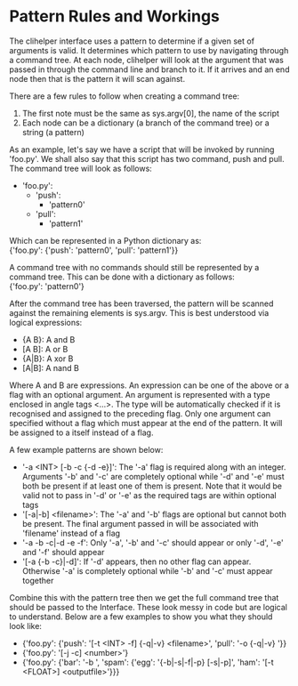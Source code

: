 # Pattern Rules and Workings
The clihelper interface uses a pattern to determine if a given set of arguments is valid. It determines which pattern to use by navigating through a command tree. At each node, clihelper will look at the argument that was passed in through the command line and branch to it. If it arrives and an end node then that is the pattern it will scan against.

There are a few rules to follow when creating a command tree:
1. The first note must be the same as sys.argv[0], the name of the script
2. Each node can be a dictionary (a branch of the command tree) or a string (a pattern)

As an example, let's say we have a script that will be invoked by running 'foo.py'. We shall also say that this script has two command, push and pull. The command tree will look as follows:

- 'foo.py':
    - 'push':
        - 'pattern0'
    - 'pull':
        - 'pattern1'

Which can be represented in a Python dictionary as:\
{'foo.py': {'push': 'pattern0', 'pull': 'pattern1'}}

A command tree with no commands should still be represented by a command tree. This can be done with a dictionary as follows:\
{'foo.py': 'pattern0'}

After the command tree has been traversed, the pattern will be scanned against the remaining elements is sys.argv. This is best understood via logical expressions:
- {A B}: A and B
- [A B]: A or B
- {A|B}: A xor B
- [A|B]: A nand B

Where A and B are expressions. An expression can be one of the above or a flag with an optional argument. An argument is represented with a type enclosed in angle tags \<...>. The type will be automatically checked if it is recognised and assigned to the preceding flag. Only one argument can specified without a flag which must appear at the end of the pattern. It will be assigned to a itself instead of a flag.

A few example patterns are shown below:
- '-a \<INT> [-b -c {-d -e}]': The '-a' flag is required along with an integer. Arguments '-b' and '-c' are completely optional while '-d' and '-e' must both be present if at least one of them is present. Note that it would be valid not to pass in '-d' or '-e' as the required tags are within optional tags
- '[-a|-b] \<filename>': The '-a' and '-b' flags are optional but cannot both be present. The final argument passed in will be associated with 'filename' instead of a flag
- '-a -b -c|-d -e -f': Only '-a', '-b' and '-c' should appear or only '-d', '-e' and '-f' should appear
- '[-a {-b -c}|-d]': If '-d' appears, then no other flag can appear. Otherwise '-a' is completely optional while '-b' and '-c' must appear together

Combine this with the pattern tree then we get the full command tree that should be passed to the Interface. These look messy in code but are logical to understand. Below are a few examples to show you what they should look like:
- {'foo.py': {'push': '[-t \<INT> -f] {-q|-v} \<filename>', 'pull': '-o <PATH> {-q|-v} <url>'}}
- {'foo.py': '[-j -c] \<number>'}
- {'foo.py': {'bar': '-b <PATH>', 'spam': {'egg': '{-b|-s|-f|-p} [-s|-p]', 'ham': '[-t \<FLOAT>] \<outputfile>'}}}
